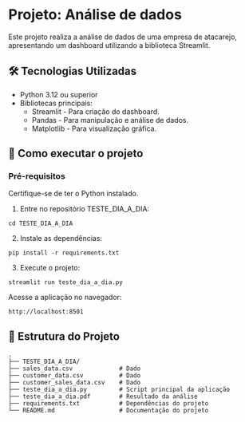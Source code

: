 # Projeto: Análise de dados

Este projeto realiza a análise de dados de uma empresa de atacarejo, apresentando um dashboard utilizando a biblioteca Streamlit.
  
## 🛠️ Tecnologias Utilizadas

* Python 3.12 ou superior
* Bibliotecas principais:
    * Streamlit - Para criação do dashboard.
    *  Pandas - Para manipulação e análise de dados.
    *  Matplotlib - Para visualização gráfica.

## 🚀 Como executar o projeto

### Pré-requisitos
Certifique-se de ter o Python instalado.

1. Entre no repositório TESTE_DIA_A_DIA:
```
cd TESTE_DIA_A_DIA
```
2. Instale as dependências:
```
pip install -r requirements.txt
```
3. Execute o projeto:

```
streamlit run teste_dia_a_dia.py
```
Acesse a aplicação no navegador:

```
http://localhost:8501
```

## 📂 Estrutura do Projeto

```
.
├── TESTE_DIA_A_DIA/
├── sales_data.csv             # Dado
├── customer_data.csv          # Dado
├── customer_sales_data.csv    # Dado
├── teste_dia_a_dia.py         # Script principal da aplicação
├── teste_dia_a_dia.pdf        # Resultado da análise
├── requirements.txt           # Dependências do projeto
└── README.md                  # Documentação do projeto
```

